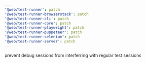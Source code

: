 ```yaml
---
'@web/test-runner': patch
'@web/test-runner-browserstack': patch
'@web/test-runner-cli': patch
'@web/test-runner-core': patch
'@web/test-runner-playwright': patch
'@web/test-runner-puppeteer': patch
'@web/test-runner-selenium': patch
'@web/test-runner-server': patch
---
```


prevent debug sessions from interferring with regular test sessions
